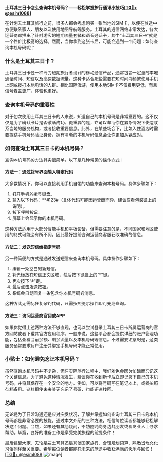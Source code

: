 **土耳其三日卡怎么查询本机号码？——轻松掌握旅行通讯小技巧[[TG💪+ @esim1088](https://t.me/s/esim1088)]**

在计划去土耳其旅行之前，很多人都会考虑购买一张当地的SIM卡，以便在旅途中方便联系家人、朋友以及使用地图导航等服务。土耳其的通信网络非常发达，各大运营商都推出了针对游客的短期流量套餐和语音通话卡，其中“土耳其三日卡”就是一个性价比极高的选择。然而，当你拿到这张卡后，可能会遇到一个问题：如何查询本机号码呢？

### 什么是土耳其三日卡？
土耳其三日卡是一种专为短期旅行者设计的移动通信产品，通常包含一定量的本地通话时间、短信以及高速数据流量。这种卡适合那些需要在短时间内频繁使用手机上网或拨打本地电话的人群。相比国际漫游，使用本地SIM卡不仅费用更低，而且信号覆盖更广，体验也更好。

### 查询本机号码的重要性
对于初次使用土耳其三日卡的人来说，知道自己的本机号码是非常重要的。这不仅仅是为了确认卡片是否激活成功，更重要的是，它可以帮助你在紧急情况下快速联系当地的服务机构，或者接收重要信息。此外，在某些场合下，比如入住酒店时需要提供手机号码验证身份，拥有清晰的本机号码信息会让你更加从容应对。

### 如何查询土耳其三日卡的本机号码？
查询本机号码的方法其实很简单，以下是几种常见的操作方式：

#### 方法一：通过拨号界面输入特定代码
大多数情况下，你可以直接利用手机自带的功能来查询本机号码。具体步骤如下：
1. 打开手机的拨号键盘。
2. 输入以下代码：**#123#（具体代码可能因运营商而异，建议查看包装盒上的说明）。
3. 按下呼叫按钮。
4. 屏幕上会显示你的本机号码。

这种方法适用于大部分智能手机和平板设备，但需要注意的是，不同国家和地区使用的格式可能会有所不同，因此最好提前咨询运营商客服获取准确的信息。

#### 方法二：发送短信给指定号码
另一种简便的方式是通过发送短信来查询本机号码。具体操作步骤如下：
1. 编辑一条空白的新短信。
2. 将光标放在短信正文区域，然后按下键盘上的“*”键。
3. 再次按下“#”键。
4. 最后点击发送按钮。
5. 系统会自动回复一条包含你本机号码的消息。

这种方式无需记住复杂的代码，只需按照提示操作即可完成查询。

#### 方法三：访问运营商官网或APP
如果你觉得上述两种方法不够直观，也可以尝试登录土耳其三日卡所属运营商的官方网站或者下载其官方应用程序。一般来说，这些平台都会提供详细的账户管理功能，包括查看当前余额、剩余流量以及本机号码等信息。不过需要注意的是，这类服务通常要求用户注册并绑定手机号码才能正常使用。

### 小贴士：如何避免忘记本机号码？
虽然查询本机号码并不复杂，但在实际旅行过程中，我们难免会因为忙碌而忘记这个关键信息。为了避免这种情况发生，建议你在收到新卡后立即记录下自己的本机号码，并将其保存在一个安全的地方。例如，可以将号码写在笔记本上，或者拍照存档备用。这样即使未来某天忘记了号码，也能迅速找回。

### 总结
无论是为了日常沟通还是应对突发状况，了解并掌握如何查询土耳其三日卡的本机号码都是非常必要的技能。通过本文介绍的三种方法，相信每位读者都能够轻松解决这个问题。当然，如果还有其他疑问，不妨随时向身边的朋友或者专业人士寻求帮助。毕竟，良好的准备工作是享受完美旅程的前提条件！

最后提醒大家，无论是在土耳其还是其他国家旅行，合理规划预算、熟悉当地文化习俗同样至关重要。希望每位读者都能在未来的旅途中收获满满的快乐与回忆！[[TG💪+ @esim1088](https://t.me/s/esim1088) ![Image](https://i.postimg.cc/4NQfJmqS/Snipaste-2025-05-13-00-14-12.png)]